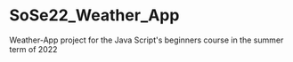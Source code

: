 # SoSe22_Weather_App
Weather-App project for the Java Script's beginners course in the summer term of 2022
